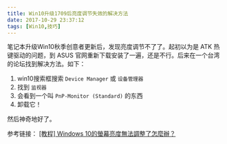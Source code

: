 ```yaml
---
title: Win10升级1709后亮度调节失效的解决方法
date: 2017-10-29 23:37:12
tags: [Win10,技巧]
---
```


笔记本升级Win10秋季创意者更新后，发现亮度调节不了了。起初以为是 ATK 热键驱动的问题，到 ASUS 官网重新下载安装了一遍，还是不行。后来在一个台湾的论坛找到解决方法。如下：

1. win10搜索框搜索 `Device Manager` 或 `设备管理器 `
2. 找到 `监视器`
3. 会看到一个叫 `PnP-Monitor (Standard)` 的东西
4. 卸载它！

然后神奇地好了。

参考链接： [[教程] Windows 10的螢幕亮度無法調整了怎麼辦？](https://apk.tw/thread-851168-1-1.html)
